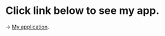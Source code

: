 # Click link below to see my app.

-> [My application](https://zlyuka14.github.io/react-trello/build/).
